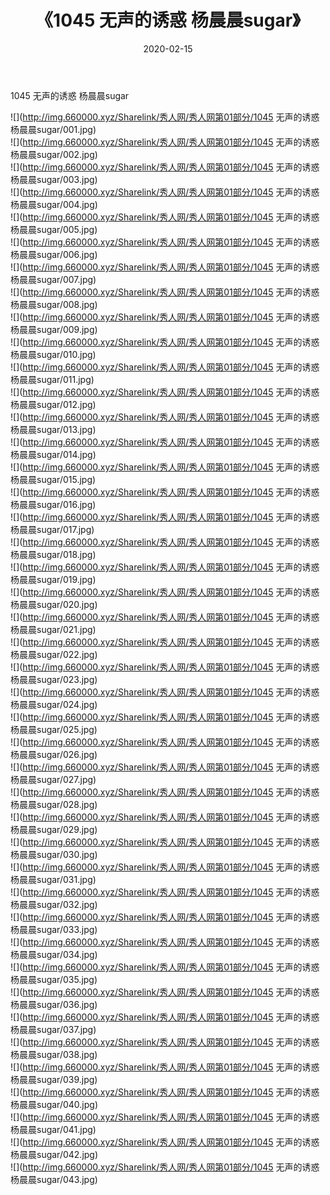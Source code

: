 ﻿---
layout: post
title:  《1045 无声的诱惑 杨晨晨sugar》
date:   2020-02-15
img: http://img.660000.xyz/Sharelink/秀人网/秀人网第01部分/1045 无声的诱惑 杨晨晨sugar/000.jpg
categories: [美女, 清纯, 唯美]
---

1045 无声的诱惑 杨晨晨sugar

  ![](http://img.660000.xyz/Sharelink/秀人网/秀人网第01部分/1045 无声的诱惑 杨晨晨sugar/001.jpg) <br> ![](http://img.660000.xyz/Sharelink/秀人网/秀人网第01部分/1045 无声的诱惑 杨晨晨sugar/002.jpg) <br> ![](http://img.660000.xyz/Sharelink/秀人网/秀人网第01部分/1045 无声的诱惑 杨晨晨sugar/003.jpg) <br> ![](http://img.660000.xyz/Sharelink/秀人网/秀人网第01部分/1045 无声的诱惑 杨晨晨sugar/004.jpg) <br> ![](http://img.660000.xyz/Sharelink/秀人网/秀人网第01部分/1045 无声的诱惑 杨晨晨sugar/005.jpg) <br> ![](http://img.660000.xyz/Sharelink/秀人网/秀人网第01部分/1045 无声的诱惑 杨晨晨sugar/006.jpg) <br> ![](http://img.660000.xyz/Sharelink/秀人网/秀人网第01部分/1045 无声的诱惑 杨晨晨sugar/007.jpg) <br> ![](http://img.660000.xyz/Sharelink/秀人网/秀人网第01部分/1045 无声的诱惑 杨晨晨sugar/008.jpg) <br> ![](http://img.660000.xyz/Sharelink/秀人网/秀人网第01部分/1045 无声的诱惑 杨晨晨sugar/009.jpg) <br> ![](http://img.660000.xyz/Sharelink/秀人网/秀人网第01部分/1045 无声的诱惑 杨晨晨sugar/010.jpg) <br> ![](http://img.660000.xyz/Sharelink/秀人网/秀人网第01部分/1045 无声的诱惑 杨晨晨sugar/011.jpg) <br> ![](http://img.660000.xyz/Sharelink/秀人网/秀人网第01部分/1045 无声的诱惑 杨晨晨sugar/012.jpg) <br> ![](http://img.660000.xyz/Sharelink/秀人网/秀人网第01部分/1045 无声的诱惑 杨晨晨sugar/013.jpg) <br> ![](http://img.660000.xyz/Sharelink/秀人网/秀人网第01部分/1045 无声的诱惑 杨晨晨sugar/014.jpg) <br> ![](http://img.660000.xyz/Sharelink/秀人网/秀人网第01部分/1045 无声的诱惑 杨晨晨sugar/015.jpg) <br> ![](http://img.660000.xyz/Sharelink/秀人网/秀人网第01部分/1045 无声的诱惑 杨晨晨sugar/016.jpg) <br> ![](http://img.660000.xyz/Sharelink/秀人网/秀人网第01部分/1045 无声的诱惑 杨晨晨sugar/017.jpg) <br> ![](http://img.660000.xyz/Sharelink/秀人网/秀人网第01部分/1045 无声的诱惑 杨晨晨sugar/018.jpg) <br> ![](http://img.660000.xyz/Sharelink/秀人网/秀人网第01部分/1045 无声的诱惑 杨晨晨sugar/019.jpg) <br> ![](http://img.660000.xyz/Sharelink/秀人网/秀人网第01部分/1045 无声的诱惑 杨晨晨sugar/020.jpg) <br> ![](http://img.660000.xyz/Sharelink/秀人网/秀人网第01部分/1045 无声的诱惑 杨晨晨sugar/021.jpg) <br> ![](http://img.660000.xyz/Sharelink/秀人网/秀人网第01部分/1045 无声的诱惑 杨晨晨sugar/022.jpg) <br> ![](http://img.660000.xyz/Sharelink/秀人网/秀人网第01部分/1045 无声的诱惑 杨晨晨sugar/023.jpg) <br> ![](http://img.660000.xyz/Sharelink/秀人网/秀人网第01部分/1045 无声的诱惑 杨晨晨sugar/024.jpg) <br> ![](http://img.660000.xyz/Sharelink/秀人网/秀人网第01部分/1045 无声的诱惑 杨晨晨sugar/025.jpg) <br> ![](http://img.660000.xyz/Sharelink/秀人网/秀人网第01部分/1045 无声的诱惑 杨晨晨sugar/026.jpg) <br> ![](http://img.660000.xyz/Sharelink/秀人网/秀人网第01部分/1045 无声的诱惑 杨晨晨sugar/027.jpg) <br> ![](http://img.660000.xyz/Sharelink/秀人网/秀人网第01部分/1045 无声的诱惑 杨晨晨sugar/028.jpg) <br> ![](http://img.660000.xyz/Sharelink/秀人网/秀人网第01部分/1045 无声的诱惑 杨晨晨sugar/029.jpg) <br> ![](http://img.660000.xyz/Sharelink/秀人网/秀人网第01部分/1045 无声的诱惑 杨晨晨sugar/030.jpg) <br> ![](http://img.660000.xyz/Sharelink/秀人网/秀人网第01部分/1045 无声的诱惑 杨晨晨sugar/031.jpg) <br> ![](http://img.660000.xyz/Sharelink/秀人网/秀人网第01部分/1045 无声的诱惑 杨晨晨sugar/032.jpg) <br> ![](http://img.660000.xyz/Sharelink/秀人网/秀人网第01部分/1045 无声的诱惑 杨晨晨sugar/033.jpg) <br> ![](http://img.660000.xyz/Sharelink/秀人网/秀人网第01部分/1045 无声的诱惑 杨晨晨sugar/034.jpg) <br> ![](http://img.660000.xyz/Sharelink/秀人网/秀人网第01部分/1045 无声的诱惑 杨晨晨sugar/035.jpg) <br> ![](http://img.660000.xyz/Sharelink/秀人网/秀人网第01部分/1045 无声的诱惑 杨晨晨sugar/036.jpg) <br> ![](http://img.660000.xyz/Sharelink/秀人网/秀人网第01部分/1045 无声的诱惑 杨晨晨sugar/037.jpg) <br> ![](http://img.660000.xyz/Sharelink/秀人网/秀人网第01部分/1045 无声的诱惑 杨晨晨sugar/038.jpg) <br> ![](http://img.660000.xyz/Sharelink/秀人网/秀人网第01部分/1045 无声的诱惑 杨晨晨sugar/039.jpg) <br> ![](http://img.660000.xyz/Sharelink/秀人网/秀人网第01部分/1045 无声的诱惑 杨晨晨sugar/040.jpg) <br> ![](http://img.660000.xyz/Sharelink/秀人网/秀人网第01部分/1045 无声的诱惑 杨晨晨sugar/041.jpg) <br> ![](http://img.660000.xyz/Sharelink/秀人网/秀人网第01部分/1045 无声的诱惑 杨晨晨sugar/042.jpg) <br> ![](http://img.660000.xyz/Sharelink/秀人网/秀人网第01部分/1045 无声的诱惑 杨晨晨sugar/043.jpg) <br>
